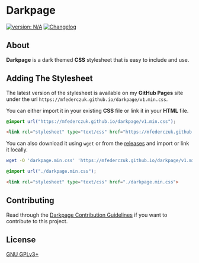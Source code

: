 # Darkpage #

[version_shield]: https://img.shields.io/badge/version-N%2FA-blue.svg
[latest_release]: https://github.com/mfederczuk/darkpage/releases/latest "Latest Release"
[![version: N/A][version_shield]][latest_release]
[![Changelog](https://img.shields.io/badge/-Changelog-blue.svg)](./CHANGELOG.md "Changelog")

## About ##

**Darkpage** is a dark themed **CSS** stylesheet that is easy to include and use.

## Adding The Stylesheet ##

The latest version of the stylesheet is available on my **GitHub Pages** site
 under the url `https://mfederczuk.github.io/darkpage/v1.min.css`.

You can either import it in your existing **CSS** file or link it in your
 **HTML** file.

```css
@import url("https://mfederczuk.github.io/darkpage/v1.min.css");
```

```html
<link rel="stylesheet" type="text/css" href="https://mfederczuk.github.io/darkpage/v1.min.css">
```

You can also download it using `wget` or from the
 [releases](https://github.com/mfederczuk/darkpage/releases) and import or link
 it locally.

```sh
wget -O 'darkpage.min.css' 'https://mfederczuk.github.io/darkpage/v1.min.css'
```

```css
@import url("./darkpage.min.css");
```

```html
<link rel="stylesheet" type="text/css" href="./darkpage.min.css">
```

## Contributing ##

Read through the [Darkpage Contribution Guidelines](./CONTRIBUTING.md)
 if you want to contribute to this project.

## License ##

[GNU GPLv3+](./LICENSE)

